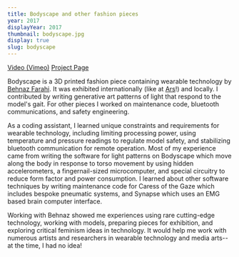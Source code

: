 ```yaml
---
title: Bodyscape and other fashion pieces
year: 2017
displayYear: 2017
thumbnail: bodyscape.jpg
display: true
slug: bodyscape
---
```

<div class="links">
    <a class="button" href="https://vimeo.com/220150348">Video (Vimeo)</a>
    <a class= "button" href="https://behnazfarahi.com/bodyscape/">Project Page</a>
</div>

Bodyscape is a 3D printed fashion piece containing wearable technology by [Behnaz Farahi](https://behnazfarahi.com/). It was exhibited internationally (like at [Ars](https://webarchive.ars.electronica.art/festival/2017/ai/en/index.html%3Fp=2218.html)!) and locally. I contributed by writing generative art patterns of light that respond to the model's gait. For other pieces I worked on maintenance code, bluetooth communications, and safety engineering.

<!--more--> 

As a coding assistant, I learned unique constraints and requirements for wearable technology, including limiting processing power, using temperature and pressure readings to regulate model safety, and stabilizing bluetooth communication for remote operation. Most of my experience came from writing the software for light patterns on Bodyscape which move along the body in response to torso movement by using hidden accelerometers, a fingernail-sized microcomputer, and special circuitry to reduce form factor and power consumption. I learned about other software techniques by writing maintenance code for Caress of the Gaze which includes bespoke pneumatic systems, and Synapse which uses an EMG based brain computer interface. 

Working with Behnaz showed me experiences using rare cutting-edge technology, working with models, preparing pieces for exhibition, and exploring critical feminism ideas in technology. It would help me work with numerous artists and researchers in wearable technology and media arts-- at the time, I had no idea!








